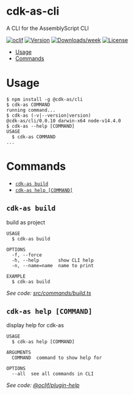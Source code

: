 cdk-as-cli
==========

A CLI for the AssemblyScript CLI

[![oclif](https://img.shields.io/badge/cli-oclif-brightgreen.svg)](https://oclif.io)
[![Version](https://img.shields.io/npm/v/cdk-as-cli.svg)](https://npmjs.org/package/cdk-as-cli)
[![Downloads/week](https://img.shields.io/npm/dw/cdk-as-cli.svg)](https://npmjs.org/package/cdk-as-cli)
[![License](https://img.shields.io/npm/l/cdk-as-cli.svg)](https://github.com/rckprtr//blob/master/package.json)

<!-- toc -->
* [Usage](#usage)
* [Commands](#commands)
<!-- tocstop -->
# Usage
<!-- usage -->
```sh-session
$ npm install -g @cdk-as/cli
$ cdk-as COMMAND
running command...
$ cdk-as (-v|--version|version)
@cdk-as/cli/0.0.10 darwin-x64 node-v14.4.0
$ cdk-as --help [COMMAND]
USAGE
  $ cdk-as COMMAND
...
```
<!-- usagestop -->
# Commands
<!-- commands -->
* [`cdk-as build`](#cdk-as-build)
* [`cdk-as help [COMMAND]`](#cdk-as-help-command)

## `cdk-as build`

build as project

```
USAGE
  $ cdk-as build

OPTIONS
  -f, --force
  -h, --help       show CLI help
  -n, --name=name  name to print

EXAMPLE
  $ cdk-as build
```

_See code: [src/commands/build.ts](https://github.com/rckprtr/cdk-as/tree/master/packages/cli/blob/v0.0.10/src/commands/build.ts)_

## `cdk-as help [COMMAND]`

display help for cdk-as

```
USAGE
  $ cdk-as help [COMMAND]

ARGUMENTS
  COMMAND  command to show help for

OPTIONS
  --all  see all commands in CLI
```

_See code: [@oclif/plugin-help](https://github.com/oclif/plugin-help/blob/v3.2.1/src/commands/help.ts)_
<!-- commandsstop -->
